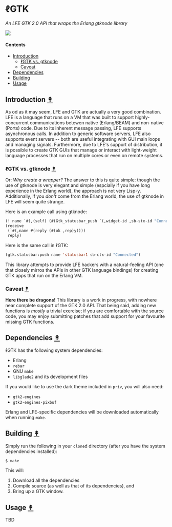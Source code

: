 # ℓGTK

*An LFE GTK 2.0 API that wraps the Erlang gtknode library*

[![][lgtk-logo]][lgtk-logo-large]

[lgtk-logo]: resources/images/lGTK-logo.png
[lgtk-logo-large]: resources/images/lGTK-logo-large.png


#### Contents

* [Introduction](#introduction-)
  * [ℓGTK vs. gtknode](#ℓgtk-vs-gtknode-)
  * [Caveat](#caveat-)
* [Dependencies](#dependencies-)
* [Building](#building-)
* [Usage](#usage-)


## Introduction [&#x219F;](#contents)

As od as it may seem, LFE and GTK are actually a very good combination. LFE is a language that runs on a VM that was built to support highly-concurrent communications betewen native (Erlang/BEAM) and non-native (Ports) code. Due to its inherent message passing, LFE supports asynchronous calls. In addition to generic software servers, LFE also supports event servers -- both are useful integrating with GUI main loops and managing signals. Furthermore, due to LFE's support of distribution, it is possible to create GTK GUIs that manage or interact with light-weight language processes that run on multiple cores or even on remote systems.


### ℓGTK vs. gtknode [&#x219F;](#contents)

Or: *Why create a wrapper?* The answer to this is quite simple: though the use of gtknode is very elegant and simple (espcially if you have long experience in the Erlang world), the approach is not very Lisp-y. Additionally, if you *don't* come from the Erlang world, the use of gtknode in LFE will seem quite strange.

Here is an example call using gtknode:

```cl
(! name `#(,(self) (#(Gtk_statusbar_push `(,widget-id ,sb-stx-id "Connected"))))
(receive
 (`#(,name #(reply (#(ok ,rep)y))))
 reply)
```

Here is the same call in ℓGTK:

```cl
(gtk.statusbar:push name 'statusbar1 sb-ctx-id "Connected")
```

This library attempts to provide LFE hackers with a natural-feeling API (one that closely mirros the APIs in other GTK language bindings) for creating GTK apps that run on the Erlang VM.


### Caveat [&#x219F;](#contents)

**Here there be dragons!** This library is a work in progress, with nowhere near complete support of the GTK 2.0 API. That being said, adding new functions is *mostly* a trivial exercise; if you are comfortable with the source code, you may enjoy submitting patches that add support for your favourite missing GTK functions.


## Dependencies [&#x219F;](#contents)

ℓGTK has the following system dependencies:

* Erlang
* ``rebar``
* GNU ``make``
* ``libglade2`` and its development files

If you would like to use the dark theme included in ``priv``, you will also need:

* ``gtk2-engines``
* ``gtk2-engines-pixbuf``

Erlang and LFE-specific dependencies will be downloaded automatically when running ``make``.


## Building [&#x219F;](#contents)

Simply run the following in your ``clone``d directory (after you have the system dependencies installed):
```bash
$ make
```

This will:

1. Download all the dependencies
1. Compile source (as well as that of its dependencies), and
1. Bring up a GTK window.


## Usage [&#x219F;](#contents)

TBD
